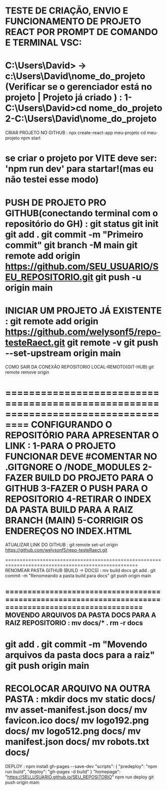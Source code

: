 TESTE DE CRIAÇÃO, ENVIO E FUNCIONAMENTO DE PROJETO REACT POR PROMPT DE COMANDO E TERMINAL VSC:
================================================================================================
C:\Users\David> -> c:\Users\David\nome_do_projeto (Verificar se o gerenciador está no projeto | Projeto já criado )
:
1-C:\Users\David>cd nome_do_projeto
2-C:\Users\David\nome_do_projeto
=================================================================================================
CRIAR PROJETO NO GITHUB
:
npx create-react-app meu-projeto
cd meu-projeto
npm start

se criar o projeto por VITE deve ser: 'npm run dev' para startar!(mas eu não testei esse modo)
=====================================================================================================
PUSH DE PROJETO PRO GITHUB(conectando terminal com o repositório do GH)
:
git status
git init
git add .
git commit -m "Primeiro commit"
git branch -M main
git remote add origin https://github.com/SEU_USUARIO/SEU_REPOSITORIO.git
git push -u origin main
====================================================================================================
INICIAR UM PROJETO JÁ EXISTENTE
:
git remote add origin https://github.com/welysonf5/repo-testeRaect.git
git remote -v
git push --set-upstream origin main
=================================================================================
COMO SAIR DA CONEXÃO REPOSITORIO LOCAL-REMOTO(GIT-HUB)
git remote remove origin

==================================================================================
CONFIGURANDO O REPOSITÓRIO PARA APRESENTAR O LINK
:
1-PARA O PROJETO FUNCIONAR DEVE #COMENTAR NO .GITGNORE O /NODE_MODULES
2-FAZER BUILD DO PROJETO PARA O GITHUB
3-FAZER O PUSH PARA O REPOSITORIO
4-RETIRAR O INDEX DA PASTA BUILD PARA A RAIZ BRANCH (MAIN)
5-CORRIGIR OS ENDEREÇOS NO INDEX.HTML
====================================================================================================

ATUALIZAR LINK DO GITHUB
:
git remote set-url origin https://github.com/welysonf5/repo-testeRaect.git


====================================================================================================
RENOMEAR PASTA GITHUB (BUILD -> DOCS)
:
mv build docs
git add .
git commit -m "Renomeando a pasta build para docs"
git push origin main

=====================================================================================================
MOVENDO ARQUIVOS DA PASTA DOCS PARA A RAIZ REPOSITORIO
:
mv docs/* .
rm -r docs
---
git add .
git commit -m "Movendo arquivos da pasta docs para a raiz"
git push origin main
=====================================================================================================
RECOLOCAR ARQUIVO NA OUTRA PASTA 
:
mkdir docs
mv static docs/
mv asset-manifest.json docs/
mv favicon.ico docs/
mv logo192.png docs/
mv logo512.png docs/
mv manifest.json docs/
mv robots.txt docs/
=====================================================================================================


DEPLOY
:
npm install gh-pages --save-dev
"scripts": {
  "predeploy": "npm run build",
  "deploy": "gh-pages -d build"
}
"homepage": "https://SEU_USUARIO.github.io/SEU_REPOSITORIO"
npm run deploy
git push origin main


